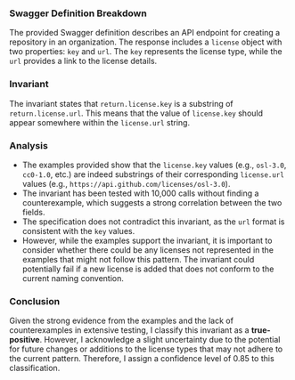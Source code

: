 ### Swagger Definition Breakdown
The provided Swagger definition describes an API endpoint for creating a repository in an organization. The response includes a `license` object with two properties: `key` and `url`. The `key` represents the license type, while the `url` provides a link to the license details.

### Invariant
The invariant states that `return.license.key` is a substring of `return.license.url`. This means that the value of `license.key` should appear somewhere within the `license.url` string.

### Analysis
- The examples provided show that the `license.key` values (e.g., `osl-3.0`, `cc0-1.0`, etc.) are indeed substrings of their corresponding `license.url` values (e.g., `https://api.github.com/licenses/osl-3.0`). 
- The invariant has been tested with 10,000 calls without finding a counterexample, which suggests a strong correlation between the two fields.
- The specification does not contradict this invariant, as the `url` format is consistent with the `key` values.
- However, while the examples support the invariant, it is important to consider whether there could be any licenses not represented in the examples that might not follow this pattern. The invariant could potentially fail if a new license is added that does not conform to the current naming convention.

### Conclusion
Given the strong evidence from the examples and the lack of counterexamples in extensive testing, I classify this invariant as a **true-positive**. However, I acknowledge a slight uncertainty due to the potential for future changes or additions to the license types that may not adhere to the current pattern. Therefore, I assign a confidence level of 0.85 to this classification.
